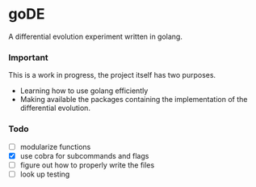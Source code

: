 # goDE

A differential evolution experiment written in golang.


### Important

This is a work in progress, the project itself has two purposes.
  - Learning how to use golang efficiently
  - Making available the packages containing the implementation of the differential evolution.

### Todo

  - [ ] modularize functions
  - [x] use cobra for subcommands and flags
  - [ ] figure out how to properly write the files 
  - [ ] look up testing